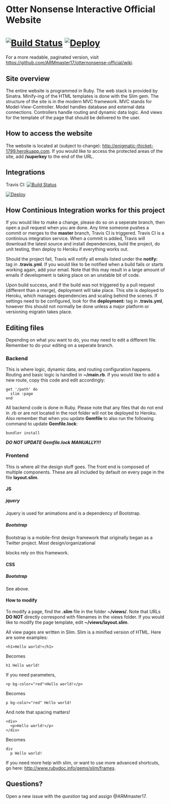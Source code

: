 # Otter Nonsense Interactive Official Website
[![Build Status](https://magnum.travis-ci.com/ARMmaster17/otternonsense-official.svg?token=VrDCJ6yNxgW55ph7puWA&branch=master)](https://magnum.travis-ci.com/ARMmaster17/otternonsense-official)
[![Deploy](https://www.herokucdn.com/deploy/button.png)](https://heroku.com/deploy)
=====
For a more readable, paginated version, visit <https://github.com/ARMmaster17/otternonsense-official/wiki>.

## Site overview
The entire website is programmed in Ruby. The web stack is provided by Sinatra. Minify-ing of the HTML templates is done with the Slim gem. The structure of the site is in the modern MVC framework. MVC stands for Model-View-Controller. Model handles database and external data connections. Controllers handle routing and dynamic data logic. And views for the template of the page that should be delivered to the user.

## How to access the website
The website is located at (subject to change): <http://enigmatic-thicket-1799.herokuapp.com>. If you would like to access the protected areas of the site, add **/superkey** to the end of the URL.

## Integrations
Travis CI: [![Build Status](https://magnum.travis-ci.com/ARMmaster17/otternonsense-official.svg?token=VrDCJ6yNxgW55ph7puWA&branch=master)](https://magnum.travis-ci.com/ARMmaster17/otternonsense-official) 

[![Deploy](https://www.herokucdn.com/deploy/button.png)](https://heroku.com/deploy)

## How Continious Integration works for this project
If you would like to make a change, please do so on a seperate branch, then open a pull request when you are done. Any time someone pushes a commit or merges to the **master** branch, Travis CI is triggered. Travis CI is a continious integration service. When a commit is added, Travis will download the latest source and install dependencies, build the project, do unit testing, then deploy to Heroku if everything works out.

Should the project fail, Travis will notify all emails listed under the **notify:** tag in **.travis.yml**. If you would like to be notified when a build fails or starts working again, add your email. Note that this may result in a large amount of emails if development is taking place on an unstable bit of code.

Upon build success, and if the build was not triggered by a pull request (different than a merge), deployment will take place. This site is deployed to Heroku, which manages dependencies and scaling behind the scenes. If settings need to be configured, look for the **deployment:** tag in **.travis.yml**, however this should not normally be done unless a major platform or versioning migratin takes place.

## Editing files
Depending on what you want to do, you may need to edit a different file. Remember to do your editing on a seperate branch.

### Backend
This is where logic, dynamic data, and routing configuration happens. Routing and basic logic is handled in **~/main.rb**. If you would like to add a new route, copy this code and edit accordingly:

    get '/path' do
      slim :page
    end

All backend code is done in Ruby. Please note that any files that do not end in .rb or are not located in the root folder will not be deployed to Heroku. Also remember that when you update **Gemfile** to also run the following command to update **Gemfile.lock**:

    bundler install
  
***DO NOT UPDATE Gemfile.lock MANUALLY!!!***

### Frontend
This is where all the design stuff goes. The front end is composed of multiple components. These are all included by default on every page in the file **layout.slim**.

#### JS
##### jquery
Jquery is used for animations and is a dependency of Bootstrap.
##### Bootstrap
Bootstrap is a mobile-first design framework that originally began as a Twitter project. Most design/organizational <div class=""> blocks rely on this framework.
#### CSS
##### Bootstrap
See above.

#### How to modify
To modify a page, find the **.slim** file in the folder **~/views/**. Note that URLs **DO NOT** directly correspond with filenames in the views folder. If you would like to modify the page template, edit **~/views/layout.slim**.

All view pages are written in Slim. Slim is a minified version of HTML. Here are some examples:

    <h1>Hello world!</h1>

Becomes

    h1 Hello world!

If you need parameters,

    <p bg-color="red">Hello world!</p>

Becomes

    p bg-color="red" Hello world!

And note that spacing matters!

    <div>
      <p>Hello world!</p>
    </div>

Becomes

    div
      p Hello world!

If you need more help with slim, or want to use more advanced shortcuts, go here: <http://www.rubydoc.info/gems/slim/frames>.
## Questions?
Open a new issue with the *question* tag and assign @ARMmaster17.
